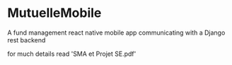 # MutuelleMobile
A fund management react native mobile app communicating with a Django rest backend

for much details read 'SMA et Projet SE.pdf'
